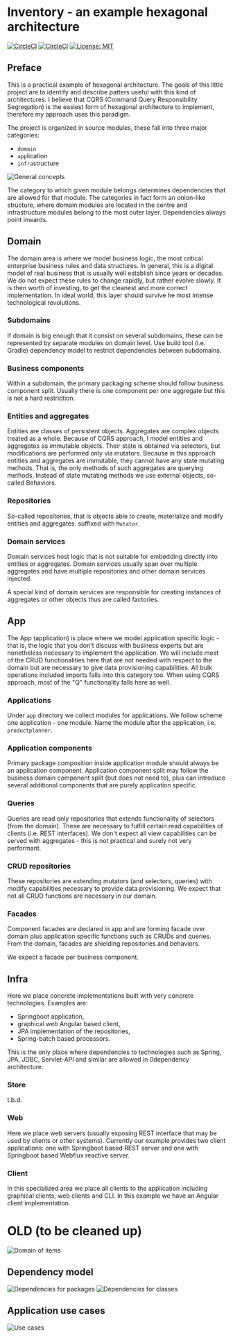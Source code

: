 # Inventory - an example hexagonal architecture

[![CircleCI](https://circleci.com/gh/maciejmalecki/inventory.svg?style=shield)](https://circleci.com/gh/maciejmalecki/inventory)
[![CircleCI](https://circleci.com/gh/maciejmalecki/inventory/tree/develop.svg?style=shield)](https://circleci.com/gh/maciejmalecki/inventory/tree/develop)
[![License: MIT](https://img.shields.io/badge/License-MIT-yellow.svg)](https://opensource.org/licenses/MIT)

## Preface
This is a practical example of hexagonal architecture. The goals of this little project are to identify and describe patters useful with this kind of architectures. I believe that CQRS (Command Query Responsibility Segregation) is the easiest form of hexagonal architecture to implement, therefore my approach uses this paradigm.

The project is organized in source modules, these fall into three major categories:
* `domain`
* `app`lication
* `infra`structure

![General concepts](https://www.plantuml.com/plantuml/proxy?cache=no&src=https://raw.github.com/maciejmalecki/inventory/develop/doc/dia/general.puml)

The category to which given module belongs determines dependencies that are allowed for that module. The categories in fact form an onion-like structure, where domain modules are located in the centre and infrastructure modules belong to the most outer layer. Dependencies always point inwards.

## Domain
The domain area is where we model business logic, the most critical enterprise business rules and data structures. In general, this is a digital model of real business that is usually well establish since years or decades. We do not expect these rules to change rapidly, but rather evolve slowly. It is then worth of investing, to get the cleanest and more correct implementation. In ideal world, this layer should survive he most intense technological revolutions.

### Subdomains
If domain is big enough that it consist on several subdomains, these can be represented by separate modules on domain level. Use build tool (i.e. Gradle) dependency model to restrict dependencies between subdomains.

### Business components
Within a subdomain, the primary packaging scheme should follow business component split. Usually there is one component per one aggregate but this is not a hard restriction.

### Entities and aggregates
Entities are classes of persistent objects. Aggregates are complex objects treated as a whole. Because of CQRS approach, I model entities and aggregates as immutable objects. Their state is obtained via selectors, but modifications are performed only via mutators. Because in this approach entities and aggregates are immutable, they cannot have any state mutating methods. That is, the only methods of such aggregates are querying methods. Instead of state mutating methods we use external objects, so-called Behaviors.

### Repositories
So-called repositories, that is objects able to create, materialize and modify entities and aggregates.
suffixed with `Mutator`.

### Domain services
Domain services host logic that is not suitable for embedding directly into entities or aggregates. Domain services usually span over multiple aggregates and have multiple repositories and other domain services injected.

A special kind of domain services are responsible for creating instances of aggregates or other objects thus are called factories.

## App
The App (application) is place where we model application specific logic - that is, the logic that you don't discuss with business experts but are nonetheless necessary to implement the application. We will include most of the CRUD functionalities here that are not needed with respect to the domain but are necessary to give data provisioning capabilities. All bulk operations included imports falls into this category too. When using CQRS approach, most of the "Q" functionality falls here as well.

### Applications
Under `app` directory we collect modules for applications. We follow scheme one application - one module. Name the module after the application, i.e. `productplanner`.

### Application components
Primary package composition inside application module should always be an application component. Application component split may follow the business domain component split (but does not need to), plus can introduce several additional components that are purely application specific.

### Queries
Queries are read only repositories that extends functionality of selectors (from the domain). These are necessary to fulfill certain read capabilities of clients (i.e. REST interfaces). We don't expect all view capabilities can be served with aggregates - this is not practical and surely not very performant.

### CRUD repositories
These repositories are extending mutators (and selectors, queries) with modify capabilities necessary to provide data provisioning. We expect that not all CRUD functions are necessary in our domain.

### Facades
Component facades are declared in app and are forming facade over domain plus application specific functions such as CRUDs and queries. From the domain, facades are shielding repositories and behaviors.

We expect a facade per business component.

## Infra
Here we place concrete implementations built with very concrete technologies. Examples are:
* Springboot application,
* graphical web Angular based client,
* JPA implementation of the repositories,
* Spring-batch based processors.

This is the only place where dependencies to technologies such as Spring, JPA, JDBC, Servlet-API and similar are allowed in 0dependency architecture.

### Store
t.b.d.

### Web
Here we place web servers (usually exposing REST interface that may be used by clients or other systems). Currently our example provides two client applications: one with Springboot based REST server and one with Springboot based Webflux reactive server.

### Client
In this specialized area we place all clients to the application including graphical clients, web clients and CLI. In this example we have an Angular client implementation.

# OLD (to be cleaned up)

![Domain of items](https://www.plantuml.com/plantuml/proxy?cache=no&src=https://raw.github.com/maciejmalecki/inventory/develop/doc/dia/domain/items.puml)

## Dependency model
![Dependencies for packages](https://www.plantuml.com/plantuml/proxy?cache=no&src=https://raw.github.com/maciejmalecki/inventory/develop/doc/dia/packages.puml)
![Dependencies for classes](https://www.plantuml.com/plantuml/proxy?cache=no&src=https://raw.github.com/maciejmalecki/inventory/develop/doc/dia/zerodependency.puml)

## Application use cases
![Use cases](https://www.plantuml.com/plantuml/proxy?cache=no&src=https://raw.github.com/maciejmalecki/inventory/develop/doc/dia/usecases.puml)
